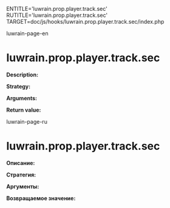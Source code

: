 
ENTITLE='luwrain.prop.player.track.sec'
RUTITLE='luwrain.prop.player.track.sec'
TARGET=doc/js/hooks/luwrain.prop.player.track.sec/index.php

luwrain-page-en

# luwrain.prop.player.track.sec

__Description:__

__Strategy:__

__Arguments:__

__Return value:__


luwrain-page-ru

# luwrain.prop.player.track.sec 

__Описание:__

__Стратегия:__

__Аргументы:__

__Возвращаемое значение:__

